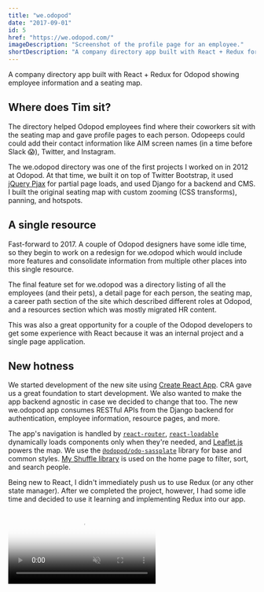 ```yaml
---
title: "we.odopod"
date: "2017-09-01"
id: 5
href: "https://we.odopod.com/"
imageDescription: "Screenshot of the profile page for an employee."
shortDescription: "A company directory app built with React + Redux for Odopod showing employee information and a seating map."
---
```


A company directory app built with React + Redux for Odopod showing employee information and a seating map.

## Where does Tim sit?

The directory helped Odopod employees find where their coworkers sit with the seating map and gave profile pages to each person. Odopeeps could could add their contact information like AIM screen names (in a time before Slack 😱), Twitter, and Instagram.

The we.odopod directory was one of the first projects I worked on in 2012 at Odopod. At that time, we built it on top of Twitter Bootstrap, it used [jQuery Pjax](https://github.com/defunkt/jquery-pjax) for partial page loads, and used Django for a backend and CMS. I built the original seating map with custom zooming (CSS transforms), panning, and hotspots.

## A single resource

Fast-forward to 2017. A couple of Odopod designers have some idle time, so they begin to work on a redesign for we.odopod which would include more features and consolidate information from multiple other places into this single resource.

The final feature set for we.odopod was a directory listing of all the employees (and their pets), a detail page for each person, the seating map, a career path section of the site which described different roles at Odopod, and a resources section which was mostly migrated HR content.

This was also a great opportunity for a couple of the Odopod developers to get some experience with React because it was an internal project and a single page application.

## New hotness

We started development of the new site using [Create React App](https://github.com/facebook/create-react-app). CRA gave us a great foundation to start development. We also wanted to make the app backend agnostic in case we decided to change that too. The new we.odopod app consumes RESTful APIs from the Django backend for authentication, employee information, resource pages, and more.

The app's navigation is handled by [`react-router`](https://www.npmjs.com/package/react-router), [`react-loadable`](https://www.npmjs.com/package/react-loadable) dynamically loads components only when they're needed, and [Leaflet.js](https://www.npmjs.com/package/leaflet) powers the map. We use the [`@odopod/odo-sassplate`](https://www.npmjs.com/package/@odopod/odo-sassplate) library for base and common styles. [My Shuffle library](/shuffle/) is used on the home page to filter, sort, and search people.

Being new to React, I didn't immediately push us to use Redux (or any other state manager). After we completed the project, however, I had some idle time and decided to use it learning and implementing Redux into our app.

<!-- markdownlint-disable MD033 -->
<video muted playsinline controls loop poster="/we-dot-odopod-poster.png">
  <source src="we-dot-odopod.webm" type="video/webm; codecs=vp9,vorbis">
  <source src="we-dot-odopod.mp4" type="video/mp4">
</video>
